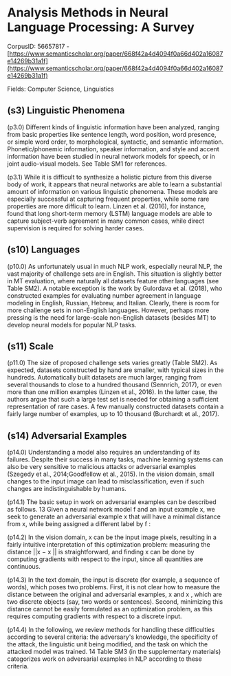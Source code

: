 # Analysis Methods in Neural Language Processing: A Survey

CorpusID: 56657817 - [https://www.semanticscholar.org/paper/668f42a4d4094f0a66d402a16087e14269b31a1f](https://www.semanticscholar.org/paper/668f42a4d4094f0a66d402a16087e14269b31a1f)

Fields: Computer Science, Linguistics

## (s3) Linguistic Phenomena
(p3.0) Different kinds of linguistic information have been analyzed, ranging from basic properties like sentence length, word position, word presence, or simple word order, to morphological, syntactic, and semantic information. Phonetic/phonemic information, speaker information, and style and accent information have been studied in neural network models for speech, or in joint audio-visual models. See Table SM1 for references.

(p3.1) While it is difficult to synthesize a holistic picture from this diverse body of work, it appears that neural networks are able to learn a substantial amount of information on various linguistic phenomena. These models are especially successful at capturing frequent properties, while some rare properties are more difficult to learn. Linzen et al. (2016), for instance, found that long short-term memory (LSTM) language models are able to capture subject-verb agreement in many common cases, while direct supervision is required for solving harder cases.
## (s10) Languages
(p10.0) As unfortunately usual in much NLP work, especially neural NLP, the vast majority of challenge sets are in English. This situation is slightly better in MT evaluation, where naturally all datasets feature other languages (see Table SM2). A notable exception is the work by Gulordava et al. (2018), who constructed examples for evaluating number agreement in language modeling in English, Russian, Hebrew, and Italian. Clearly, there is room for more challenge sets in non-English languages. However, perhaps more pressing is the need for large-scale non-English datasets (besides MT) to develop neural models for popular NLP tasks.
## (s11) Scale
(p11.0) The size of proposed challenge sets varies greatly (Table SM2). As expected, datasets constructed by hand are smaller, with typical sizes in the hundreds. Automatically built datasets are much larger, ranging from several thousands to close to a hundred thousand (Sennrich, 2017), or even more than one million examples (Linzen et al., 2016). In the latter case, the authors argue that such a large test set is needed for obtaining a sufficient representation of rare cases. A few manually constructed datasets contain a fairly large number of examples, up to 10 thousand (Burchardt et al., 2017).
## (s14) Adversarial Examples
(p14.0) Understanding a model also requires an understanding of its failures. Despite their success in many tasks, machine learning systems can also be very sensitive to malicious attacks or adversarial examples (Szegedy et al., 2014;Goodfellow et al., 2015). In the vision domain, small changes to the input image can lead to misclassification, even if such changes are indistinguishable by humans.

(p14.1) The basic setup in work on adversarial examples can be described as follows. 13 Given a neural network model f and an input example x, we seek to generate an adversarial example x that will have a minimal distance from x, while being assigned a different label by f :

(p14.2) In the vision domain, x can be the input image pixels, resulting in a fairly intuitive interpretation of this optimization problem: measuring the distance ||x − x || is straightforward, and finding x can be done by computing gradients with respect to the input, since all quantities are continuous.

(p14.3) In the text domain, the input is discrete (for example, a sequence of words), which poses two problems. First, it is not clear how to measure the distance between the original and adversarial examples, x and x , which are two discrete objects (say, two words or sentences). Second, minimizing this distance cannot be easily formulated as an optimization problem, as this requires computing gradients with respect to a discrete input.

(p14.4) In the following, we review methods for handling these difficulties according to several criteria: the adversary's knowledge, the specificity of the attack, the linguistic unit being modified, and the task on which the attacked model was trained. 14 Table SM3 (in the supplementary materials) categorizes work on adversarial examples in NLP according to these criteria.
